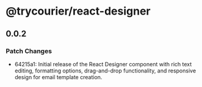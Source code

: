 # @trycourier/react-designer

## 0.0.2

### Patch Changes

- 64215a1: Initial release of the React Designer component with rich text editing, formatting options, drag-and-drop functionality, and responsive design for email template creation.
